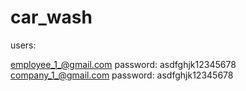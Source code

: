 # car_wash

users:

employee_1_@gmail.com  password: asdfghjk12345678  <br/>
company_1_@gmail.com  password: asdfghjk12345678
